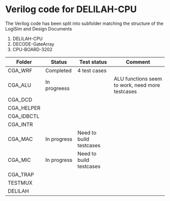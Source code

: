 # Verilog code for DELILAH-CPU

The Verilog code has been split into subfolder matching the structure of the LogiSim and Design Documents

1. DELILAH-CPU
2. DECODE-GateArray
3. CPU-BOARD-3202



| Folder           | Status   |  Test status | Comment |
|------------------|----------|--------------|---------|
| CGA_WRF          | Completed | 4 test cases |         |
| CGA_ALU          | In progreess  |         | ALU functions seem to work, need more testcases |
| CGA_DCD          |          |              |
| CGA_HELPER       |          |              | 
| CGA_IDBCTL       |          |              |
| CGA_INTR         |          |              |
| CGA_MAC          | In progress  | Need to build testcases             |
| CGA_MIC          | In progress  | Need to build testcases             |
| CGA_TRAP         |          |              |
| TESTMUX          |          |              |
| DELILAH          |          |              |
                               
